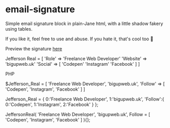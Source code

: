 # email-signature

Simple email signature block in plain-Jane html, with a little shadow fakery using tables.

If you like it, feel free to use and abuse. If you hate it, that's cool too 🙂

Preview the signature [here](https://bigupjeff.github.io/email-signature/email-signature.html)






Jefferson Real = [
	'Role' 	  => 'Freelance Web Developer'
	'Website' => 'bigupweb.uk'
	'Social'  => [
		'Codepen'
		'Instagram'
		'Facebook'
	]
]


PHP

$Jefferson_Real = [
	'Freelance Web Developer',
	'bigupweb.uk',
	'Follow' => [
		'Codepen',
		'Instagram',
		'Facebook'
	]
]

Jefferson_Real = {
	0:'Freelance Web Developer',
	1:'bigupweb.uk',
	'Follow':{
		0:'Codepen',
		1:'Instagram',
		2:'Facebook'
	}
};

JeffersonReal(
	'Freelance Web Developer',
	'bigupweb.uk',
	Follow = [
		'Codepen',
		'Instagram',
		'Facebook'
	]
){};